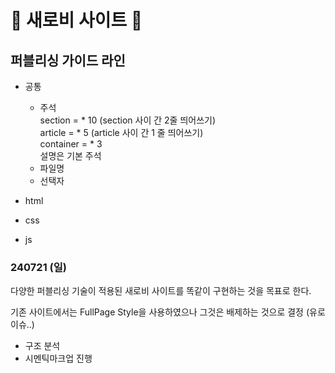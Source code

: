 # 💛 새로비 사이트 💚
       
     
## 퍼블리싱 가이드 라인

  - 공통    
    - 주석    
      section = * 10 (section 사이 간 2줄 띄어쓰기)       
      article = * 5 (article 사이 간 1 줄 띄어쓰기)   
      container = * 3    
      설명은 기본 주석    
    - 파일명    
    - 선택자
     
  - html    
  - css    
  - js
     
       
### 240721 (일)
다양한 퍼블리싱 기술이 적용된 새로비 사이트를 똑같이 구현하는 것을 목표로 한다.     
    
기존 사이트에서는 FullPage Style을 사용하였으나 그것은 배제하는 것으로 결정 (유로 이슈..)    
   
- 구조 분석   
- 시멘틱마크업 진행    
